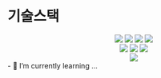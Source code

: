 
# 기술스택

<div align="center">
  <img src="https://img.shields.io/badge/html5-E34F26?style=for-the-badge&logo=html5&logoColor=white"> 
  <img src="https://img.shields.io/badge/css-1572B6?style=for-the-badge&logo=css3&logoColor=white"> 
  <img src="https://img.shields.io/badge/javascript-F7DF1E?style=for-the-badge&logo=javascript&logoColor=black"> 
  <img src="https://img.shields.io/badge/react-61DAFB?style=for-the-badge&logo=react&logoColor=black"> 
  <br/>
  <img src="https://img.shields.io/badge/react Query-FF4154?style=for-the-badge&logo=react-Query&logoColor=black"> 
  <img src="https://img.shields.io/badge/recoil-61DAFB?style=for-the-badge&logo=recoil&logoColor=black"> 
  <img src="https://img.shields.io/badge/styledcomponents-DB7093?style=for-the-badge&logo=styled-components&logoColor=white"> 
  <br/>
   <img src="https://img.shields.io/badge/github-181717?style=for-the-badge&logo=github&logoColor=white"> 
</div>
- 🌱 I’m currently learning ...

